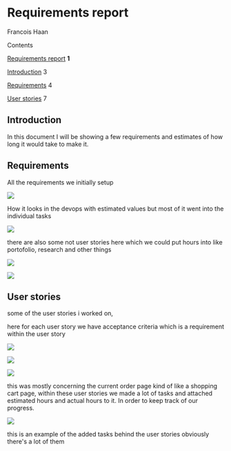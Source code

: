# Requirements report

Francois Haan

Contents

[Requirements report](#_heading=h.gjdgxs) **1**

[Introduction](#_heading=h.30j0zll) 3

[Requirements](#_heading=h.1fob9te) 4

[User stories](#_heading=h.be0vdqh7v3b7) 7

## Introduction

In this document I will be showing a few requirements and estimates of how long it would take to make it.

## Requirements

All the requirements we initially setup

![](RackMultipart20220531-1-3igiqc_html_dabe9d6cdd95eded.png)

How it looks in the devops with estimated values but most of it went into the individual tasks

![](RackMultipart20220531-1-3igiqc_html_703bc9e3519d797.png)

there are also some not user stories here which we could put hours into like portofolio, research and other things

![](RackMultipart20220531-1-3igiqc_html_a0932bd02fcb14aa.png)

![](RackMultipart20220531-1-3igiqc_html_39690bd62e537fe0.png)

## User stories

some of the user stories i worked on,

here for each user story we have acceptance criteria which is a requirement within the user story

![](RackMultipart20220531-1-3igiqc_html_5f2c1399266cfa9f.png)

![](RackMultipart20220531-1-3igiqc_html_7c19ec53e883b193.png)

![](RackMultipart20220531-1-3igiqc_html_fc9d91027dadde79.png)

this was mostly concerning the current order page kind of like a shopping cart page, within these user stories we made a lot of tasks and attached estimated hours and actual hours to it. In order to keep track of our progress.

![](RackMultipart20220531-1-3igiqc_html_98fcabebfb34bd02.png)

this is an example of the added tasks behind the user stories obviously there&#39;s a lot of them
